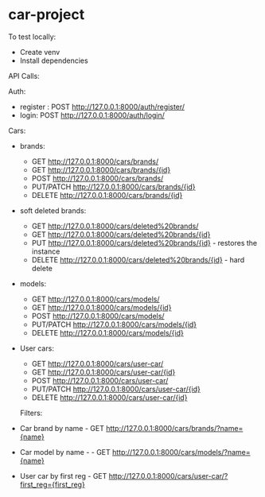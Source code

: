 # car-project

To test locally:
 - Create venv
 - Install dependencies


API Calls:

Auth:
    
 - register : POST http://127.0.0.1:8000/auth/register/
 - login: POST http://127.0.0.1:8000/auth/login/
   

 Cars:
    
- brands:

    - GET http://127.0.0.1:8000/cars/brands/
    - GET http://127.0.0.1:8000/cars/brands/{id}
    - POST http://127.0.0.1:8000/cars/brands/
    - PUT/PATCH http://127.0.0.1:8000/cars/brands/{id}
    - DELETE http://127.0.0.1:8000/cars/brands/{id}

- soft deleted brands:
    
    - GET http://127.0.0.1:8000/cars/deleted%20brands/
    - GET http://127.0.0.1:8000/cars/deleted%20brands/{id}
    - PUT http://127.0.0.1:8000/cars/deleted%20brands/{id} - restores the instance
    - DELETE http://127.0.0.1:8000/cars/deleted%20brands/{id} - hard delete

- models:

    - GET http://127.0.0.1:8000/cars/models/
    - GET http://127.0.0.1:8000/cars/models/{id}
    - POST http://127.0.0.1:8000/cars/models/
    - PUT/PATCH http://127.0.0.1:8000/cars/models/{id}
    - DELETE http://127.0.0.1:8000/cars/models/{id}

- User cars:

    - GET http://127.0.0.1:8000/cars/user-car/
    - GET http://127.0.0.1:8000/cars/user-car/{id}
    - POST http://127.0.0.1:8000/cars/user-car/
    - PUT/PATCH http://127.0.0.1:8000/cars/user-car/{id}
    - DELETE http://127.0.0.1:8000/cars/user-car/{id}


    Filters:

- Car brand by name - GET http://127.0.0.1:8000/cars/brands/?name={name}
- Car model by name - - GET http://127.0.0.1:8000/cars/models/?name={name}
- User car by first reg - GET http://127.0.0.1:8000/cars/user-car/?first_reg={first_reg}
